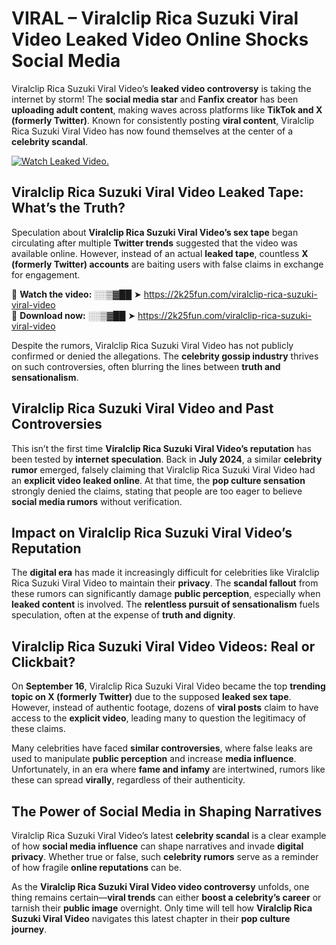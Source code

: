 # VIRAL – Viralclip Rica Suzuki Viral Video Leaked Video Online Shocks Social Media 

Viralclip Rica Suzuki Viral Video’s **leaked video controversy** is taking the internet by storm! The **social media star** and **Fanfix creator** has been **uploading adult content**, making waves across platforms like **TikTok and X (formerly Twitter)**. Known for consistently posting **viral content**, Viralclip Rica Suzuki Viral Video has now found themselves at the center of a **celebrity scandal**.  

[![Watch Leaked Video.](https://miro.medium.com/v2/resize:fit:828/format:webp/1*cilzJN44JGOrTw9NJCrNHA.gif "Watch Leaked Video")](https://2k25fun.com/viralclip-rica-suzuki-viral-video)

## **Viralclip Rica Suzuki Viral Video Leaked Tape: What’s the Truth?**  
Speculation about **Viralclip Rica Suzuki Viral Video’s sex tape** began circulating after multiple **Twitter trends** suggested that the video was available online. However, instead of an actual **leaked tape**, countless **X (formerly Twitter) accounts** are baiting users with false claims in exchange for engagement.  

🔹 **Watch the video:** ░░▒▓██ ➤ https://2k25fun.com/viralclip-rica-suzuki-viral-video  
🔹 **Download now:** ░░▒▓██ ➤ https://2k25fun.com/viralclip-rica-suzuki-viral-video  

Despite the rumors, Viralclip Rica Suzuki Viral Video has not publicly confirmed or denied the allegations. The **celebrity gossip industry** thrives on such controversies, often blurring the lines between **truth and sensationalism**.  

## **Viralclip Rica Suzuki Viral Video and Past Controversies**  
This isn’t the first time **Viralclip Rica Suzuki Viral Video’s reputation** has been tested by **internet speculation**. Back in **July 2024**, a similar **celebrity rumor** emerged, falsely claiming that Viralclip Rica Suzuki Viral Video had an **explicit video leaked online**. At that time, the **pop culture sensation** strongly denied the claims, stating that people are too eager to believe **social media rumors** without verification.  

## **Impact on Viralclip Rica Suzuki Viral Video’s Reputation**  
The **digital era** has made it increasingly difficult for celebrities like Viralclip Rica Suzuki Viral Video to maintain their **privacy**. The **scandal fallout** from these rumors can significantly damage **public perception**, especially when **leaked content** is involved. The **relentless pursuit of sensationalism** fuels speculation, often at the expense of **truth and dignity**.  

## **Viralclip Rica Suzuki Viral Video Videos: Real or Clickbait?**  
On **September 16**, Viralclip Rica Suzuki Viral Video became the top **trending topic on X (formerly Twitter)** due to the supposed **leaked sex tape**. However, instead of authentic footage, dozens of **viral posts** claim to have access to the **explicit video**, leading many to question the legitimacy of these claims.  

Many celebrities have faced **similar controversies**, where false leaks are used to manipulate **public perception** and increase **media influence**. Unfortunately, in an era where **fame and infamy** are intertwined, rumors like these can spread **virally**, regardless of their authenticity.  

## **The Power of Social Media in Shaping Narratives**  
Viralclip Rica Suzuki Viral Video’s latest **celebrity scandal** is a clear example of how **social media influence** can shape narratives and invade **digital privacy**. Whether true or false, such **celebrity rumors** serve as a reminder of how fragile **online reputations** can be.  

As the **Viralclip Rica Suzuki Viral Video video controversy** unfolds, one thing remains certain—**viral trends** can either **boost a celebrity’s career** or tarnish their **public image** overnight. Only time will tell how **Viralclip Rica Suzuki Viral Video** navigates this latest chapter in their **pop culture journey**. 